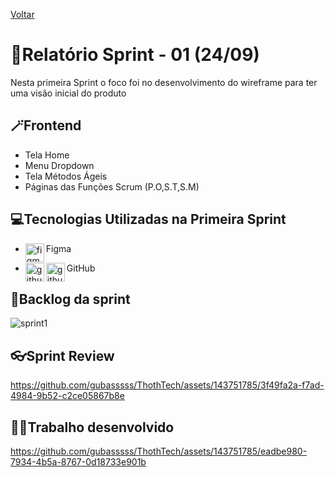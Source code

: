 <a href="../README.md">Voltar</a>

# 📄Relatório Sprint - 01 (24/09)

Nesta primeira Sprint o foco foi no desenvolvimento do wireframe para ter uma visão inicial do produto

## 🪄Frontend

<ul>
  <li>Tela Home</li>
  <li>Menu Dropdown</li>
  <li>Tela Métodos Ágeis</li>
  <li>Páginas das Funções Scrum (P.O,S.T,S.M)</li>
</ul>

<h2 aling="center"> 💻Tecnologias Utilizadas na Primeira Sprint </h2>
<span id="tecnologia">


 * <p>
       <img align="left" title="figma-logo" height="30px" src="https://user-images.githubusercontent.com/76211125/227502784-c94d5e2d-2e39-449b-ba85-053b9106b979.png"/>  Figma 
 </p>

 * <p>
      <img align="left" title="github-dark" height="30px" src="https://user-images.githubusercontent.com/76211125/227561942-1503fb74-eb8e-41d1-936e-bf22bc2d70eb.png#gh-dark-mode-only"/>
      <img align="left" title="github-light" height="30px" src="https://user-images.githubusercontent.com/76211125/227561896-a90cea71-7431-4908-ac8d-71fc02603eeb.png#gh-light-mode-only"/>
     GitHub 
 </p>


## 📃Backlog da sprint
<img align=center src="https://github.com/gubasssss/ThothTech/assets/143751785/4fe0048a-0456-47a8-ada3-4672f04cbbc5" alt="sprint1"/>


## 👓Sprint Review

https://github.com/gubasssss/ThothTech/assets/143751785/3f49fa2a-f7ad-4984-9b52-c2ce05867b8e

## 👨‍💻Trabalho desenvolvido

https://github.com/gubasssss/ThothTech/assets/143751785/eadbe980-7934-4b5a-8767-0d18733e901b



